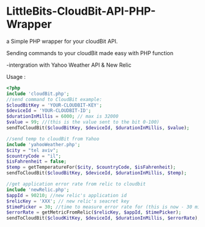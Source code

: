 # LittleBits-CloudBit-API-PHP-Wrapper
a Simple PHP wrapper for your cloudBit API.

Sending commands to your cloudBit made easy with PHP function

-intergration with Yahoo Weather API & New Relic

Usage :
```php 
<?php
include 'cloudBit.php';
//send command to CloudBit example:
$cloudBitKey = 'YOUR-CLOUDBIT-KEY';
$deviceId = 'YOUR-CLOUDBIT-ID';
$durationInMillis = 6000; // max is 32000
$value = 99; //(this is the value sent to the bit 0-100)
sendToCloudBit($cloudBitKey, $deviceId, $durationInMillis, $value);

//send temp to cloudBit from Yahoo
include 'yahooWeather.php';
$city = "tel aviv";
$countryCode = "il";
$isFahrenheit = false;
$temp = getTemperatureFor($city, $countryCode, $isFahrenheit);
sendToCloudBit($cloudBitKey, $deviceId, $durationInMillis, $temp);

//get application error rate from relic to cloudbit
include 'newRelic.php';
$appId = 90210; //new relic's application id
$relicKey = 'XXX'; // new relic's seacret key
$timePicker = 30; //time to measure error rate for (this is now - 30 minutes)
$errorRate = getMetricFromRelic($relicKey, $appId, $timePicker);
sendToCloudBit($cloudKitKey, $deviceId, $durationInMillis, $errorRate);
```

